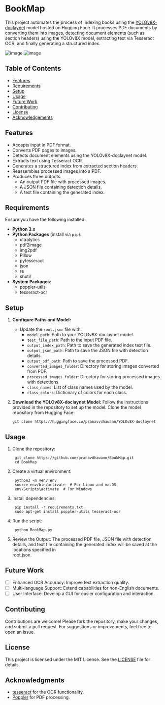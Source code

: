 # BookMap

This project automates the process of indexing books using the [YOLOv8X-doclaynet](https://huggingface.co/pranavvdhawann/YOLOv8X-doclaynet) model hosted on Hugging Face. It processes PDF documents by converting them into images, detecting document elements (such as section headers) using the YOLOv8X model, extracting text via Tesseract OCR, and finally generating a structured index.

![image](https://github.com/user-attachments/assets/dd53fd20-afd9-411c-95b5-eaad98aa751a)
![image](https://github.com/user-attachments/assets/622f3ff2-6d74-49c2-a5f9-0a569890a8ec)

## Table of Contents
- [Features](#features)
- [Requirements](#requirements)
- [Setup](#setup)
- [Usage](#usage)
- [Future Work](#future-work)
- [Contributing](#contributing)
- [License](#license)
- [Acknowledgements](#acknowledgements)
  
## Features
- Accepts input in PDF format.
- Converts PDF pages to images.
- Detects document elements using the YOLOv8X-doclaynet model.
- Extracts text using Tesseract OCR.
- Generates a structured index from extracted section headers.
- Reassembles processed images into a PDF.
- Produces three outputs:
  - An output PDF file with processed images.
  - A JSON file containing detection details.
  - A text file containing the generated index.
  
## Requirements
Ensure you have the following installed:
- **Python 3.x**
- **Python Packages** (install via `pip`):
  - ultralytics
  - pdf2image
  - img2pdf
  - Pillow
  - pytesseract
  - json
  - re
  - shutil
- **System Packages**:
  - poppler-utils
  - tesseract-ocr
    
## Setup
1. **Configure Paths and Model:**
   - Update the `root.json` file with:
     - `model_path`: Path to your YOLOv8X-doclaynet model.
     - `test_file_path`: Path to the input PDF file.
     - `output_index_path`: Path to save the generated index text file.
     - `output_json_path`: Path to save the JSON file with detection details.
     - `output_pdf_path`: Path to save the processed PDF.
     - `converted_images_folder`: Directory for storing images converted from PDF.
     - `processed_images_folder`: Directory for storing processed images with detections.
     - `class_names`: List of class names used by the model.
     - `class_colors`: Dictionary of colors for each class.

2. **Download the YOLOv8X-doclaynet Model:**
   Follow the instructions provided in the repository to set up the model.
   Clone the model repository from Hugging Face:
   ```
   git clone https://huggingface.co/pranavvdhawann/YOLOv8X-doclaynet
   ```
   
## Usage
1. Clone the repository:
   ```
    git clone https://github.com/pranavdhawann/BookMap.git
    cd BookMap
   ```
2. Create a virtual environment:
   ```
    python3 -m venv env
    source env/bin/activate  # For Linux and macOS
    env\Scripts\activate  # For Windows
   ```
3. Install dependencies:
   ```
    pip install -r requirements.txt
    sudo apt-get install poppler-utils tesseract-ocr
   ```
4. Run the script:
   ```
    python BookMap.py
   ```
5. Review the Output:
   The processed PDF file, JSON file with detection details, and text file containing the generated index will be saved at the locations specified in       
   root.json.
   
## Future Work
- [ ] Enhanced OCR Accuracy: Improve text extraction quality.
- [ ] Multi-language Support: Extend capabilities for non-English documents.
- [ ] User Interface: Develop a GUI for easier configuration and interaction.

## Contributing
Contributions are welcome! Please fork the repository, make your changes, and submit a pull request. For suggestions or improvements, feel free to open an issue.

## License
This project is licensed under the MIT License. See the [LICENSE](LICENSE) file for details.

## Acknowledgments

- [tesseract](https://github.com/tesseract-ocr/tesseract) for the OCR functionality.
- [Poppler](https://poppler.freedesktop.org/) for PDF processing.
